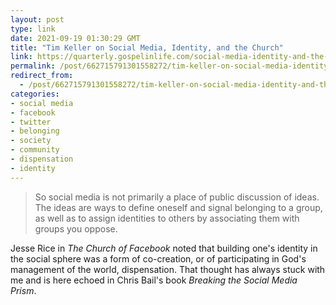 ```yaml
---
layout: post
type: link
date: 2021-09-19 01:30:29 GMT
title: "Tim Keller on Social Media, Identity, and the Church"
link: https://quarterly.gospelinlife.com/social-media-identity-and-the-church/
permalink: /post/662715791301558272/tim-keller-on-social-media-identity-and-the
redirect_from: 
  - /post/662715791301558272/tim-keller-on-social-media-identity-and-the
categories:
- social media
- facebook
- twitter
- belonging
- society
- community
- dispensation
- identity
---
```

<blockquote>So social media is not primarily a place of public discussion of ideas. The ideas are ways to define oneself and signal belonging to a group, as well as to assign identities to others by associating them with groups you oppose.</blockquote>
<p>Jesse Rice in <i>The Church of Facebook</i> noted that building one's identity in the social sphere was a form of co-creation, or of participating in God's management of the world, dispensation. That thought has always stuck with me and is here echoed in Chris Bail's book <i>Breaking the Social Media Prism</i>.</p> 